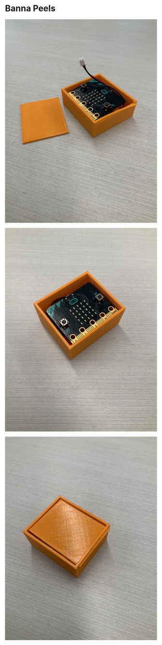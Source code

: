 # Banna Peels 

![Protype 1](IMG_0156.JPG)

![Protype 2](IMG_0154.JPG)

![Protype 2](IMG_0155.JPG)

